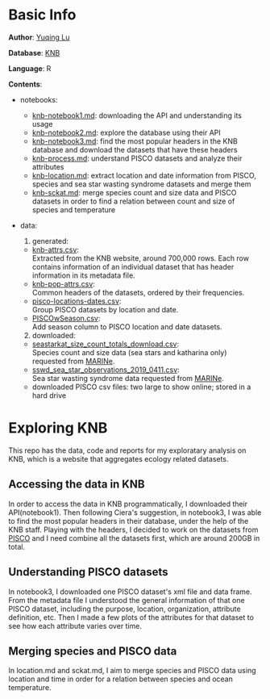# Basic Info
__Author__: [Yuqing Lu](https://github.com/lynluyq)  

__Database__: [KNB](https://knb.ecoinformatics.org/)  

__Language__: R  

__Contents__:  

- notebooks:
  - [knb-notebook1.md](https://github.com/cabinetofcuriosity/knb_explore/blob/master/code/knb-notebook1.md): downloading the API and understanding its usage
  - [knb-notebook2.md](https://github.com/cabinetofcuriosity/knb_explore/blob/master/code/knb-notebook2.md): explore the database using their API
  - [knb-notebook3.md](https://github.com/cabinetofcuriosity/knb_explore/blob/master/code/knb-notebook3.md): find the most popular headers in the KNB database and download the datasets that have these headers
  - [knb-process.md](https://github.com/cabinetofcuriosity/knb_explore/blob/master/code/knb-process.md): understand PISCO datasets and analyze their attributes
  - [knb-location.md](https://github.com/cabinetofcuriosity/knb_explore/blob/master/code/knb-location.md): extract location and date information from PISCO, species and sea star wasting syndrome datasets and merge them
  - [knb-sckat.md](https://github.com/cabinetofcuriosity/knb_explore/blob/master/code/knb-sckat.md): merge species count and size data and PISCO datasets in order to find a relation between count and size of species and temperature

- data:
  1. generated:
    - [knb-attrs.csv](https://github.com/cabinetofcuriosity/knb_explore/blob/master/data/knb-attrs.csv):  
    Extracted from the KNB website, around 700,000 rows. Each row contains information of an individual dataset that has header information in its metadata file.  
    - [knb-pop-attrs.csv](https://github.com/cabinetofcuriosity/knb_explore/blob/master/data/knb-pop-attrs.csv):  
    Common headers of the datasets, ordered by their frequencies.
    - [pisco-locations-dates.csv]():  
    Group PISCO datasets by location and date.
    - [PISCOwSeason.csv]():  
    Add season column to PISCO location and date datasets.
  2. downloaded:
    - [seastarkat_size_count_totals_download.csv](https://github.com/cabinetofcuriosity/knb_explore/blob/master/data/seastarkat_size_count_totals_download.csv):  
Species count and size data (sea stars and katharina only) requested from [MARINe](https://marine.ucsc.edu/explore-the-data/contact/index.html).
    - [sswd_sea_star_observations_2019_0411.csv](https://github.com/cabinetofcuriosity/knb_explore/blob/master/data/sswd_sea_star_observations_2019_0411.csv):  
Sea star wasting syndrome data requested from [MARINe](https://marine.ucsc.edu/explore-the-data/contact/index.html).
    - downloaded PISCO csv files: two large to show online; stored in a hard drive

# Exploring KNB
This repo has the data, code and reports for my exploratary analysis on KNB, which is a website that aggregates ecology related datasets. 

## Accessing the data in KNB
In order to access the data in KNB programmatically, I downloaded their API(notebook1). Then following Ciera's suggestion, in notebook3, I was able to find the most popular headers in their database, under the help of the KNB staff. Playing with the headers, I decided to work on the datasets from [PISCO](http://www.piscoweb.org) and I need combine all the datasets first, which are around 200GB in total. 

## Understanding PISCO datasets
In notebook3, I downloaded one PISCO dataset's xml file and data frame. From the metadata file I understood the general information of that one PISCO dataset, including the purpose, location, organization, attribute definition, etc. Then I made a few plots of the attributes for that dataset to see how each attribute varies over time. 

## Merging species and PISCO data
In location.md and sckat.md, I aim to merge species and PISCO data using location and time in order for a relation between species and ocean temperature.
